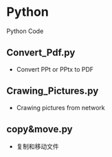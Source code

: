 # Python
Python Code
## Convert_Pdf.py
 - Convert PPt or PPtx to PDF
## Crawing_Pictures.py
  - Crawing pictures from network
## copy&move.py
 - 复制和移动文件
